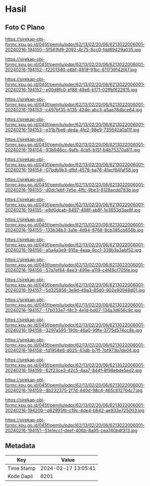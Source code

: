 # Hasil

## Foto C Plano

https://sirekap-obj-formc.kpu.go.id/045f/pemilu/pdpr/62/13/02/20/06/6213022006001-20240216-194150--5f561fd9-2092-4c75-8cc0-fdd69429a035.jpg

https://sirekap-obj-formc.kpu.go.id/045f/pemilu/pdpr/62/13/02/20/06/6213022006001-20240216-194152--f2201340-e6bf-4819-91bc-611739142f47.jpg

https://sirekap-obj-formc.kpu.go.id/045f/pemilu/pdpr/62/13/02/20/06/6213022006001-20240216-194152--e00d8fc0-ef88-49e6-b171-02ffbf622815.jpg

https://sirekap-obj-formc.kpu.go.id/045f/pemilu/pdpr/62/13/02/20/06/6213022006001-20240216-194153--c497bf35-b135-424e-abc3-a5ae78dbce64.jpg

https://sirekap-obj-formc.kpu.go.id/045f/pemilu/pdpr/62/13/02/20/06/6213022006001-20240216-194153--e31b7be6-deda-4fe2-98e9-735642a0a11f.jpg

https://sirekap-obj-formc.kpu.go.id/045f/pemilu/pdpr/62/13/02/20/06/6213022006001-20240216-194154--93b946cc-9afb-4cb5-b15f-b4b75370a811.jpg

https://sirekap-obj-formc.kpu.go.id/045f/pemilu/pdpr/62/13/02/20/06/6213022006001-20240216-194154--07bdb9b3-dfbf-4578-ba76-4facf84faf58.jpg

https://sirekap-obj-formc.kpu.go.id/045f/pemilu/pdpr/62/13/02/20/06/6213022006001-20240216-194155--d0dc1ebf-7e5e-4ffc-9be3-8128acdd783b.jpg

https://sirekap-obj-formc.kpu.go.id/045f/pemilu/pdpr/62/13/02/20/06/6213022006001-20240216-194155--e8d0dcab-8497-498f-ab8f-1e3653d3ae8f.jpg

https://sirekap-obj-formc.kpu.go.id/045f/pemilu/pdpr/62/13/02/20/06/6213022006001-20240216-194155--133b38b3-3a1e-4d94-8768-8cb385cb656b.jpg

https://sirekap-obj-formc.kpu.go.id/045f/pemilu/pdpr/62/13/02/20/06/6213022006001-20240216-194156--a5a4a3e9-910a-4eaa-9cc1-338b3a3abf52.jpg

https://sirekap-obj-formc.kpu.go.id/045f/pemilu/pdpr/62/13/02/20/06/6213022006001-20240216-194156--57a7ef84-8ee3-499e-a119-c4f49cf705fe.jpg

https://sirekap-obj-formc.kpu.go.id/045f/pemilu/pdpr/62/13/02/20/06/6213022006001-20240216-194157--5d325856-3e9d-49a3-85d0-902e90948d01.jpg

https://sirekap-obj-formc.kpu.go.id/045f/pemilu/pdpr/62/13/02/20/06/6213022006001-20240216-194157--17b033e7-f8c3-4e1d-bd07-134a3d656c9c.jpg

https://sirekap-obj-formc.kpu.go.id/045f/pemilu/pdpr/62/13/02/20/06/6213022006001-20240216-194158--3297a595-190b-46a0-99fe-3775d574cc8b.jpg

https://sirekap-obj-formc.kpu.go.id/045f/pemilu/pdpr/62/13/02/20/06/6213022006001-20240216-194158--fd1958e6-d025-43db-b7ff-7bf973b7de04.jpg

https://sirekap-obj-formc.kpu.go.id/045f/pemilu/pdpr/62/13/02/20/06/6213022006001-20240216-194159--62f23ce3-42c5-4aa7-844f-8f98ebde5ed2.jpg

https://sirekap-obj-formc.kpu.go.id/045f/pemilu/pdpr/62/13/02/20/06/6213022006001-20240216-194159--8b232375-2f7d-440d-98c4-465c612704c7.jpg

https://sirekap-obj-formc.kpu.go.id/045f/pemilu/pdpr/62/13/02/20/06/6213022006001-20240216-194200--d82995fb-c19c-4de4-b842-ae933e725003.jpg

https://sirekap-obj-formc.kpu.go.id/045f/pemilu/pdpr/62/13/02/20/06/6213022006001-20240216-194151--51e1ecc1-deef-406b-8a95-cea740b4f313.jpg


## Metadata

| Key        | Value               |
| ---------- | ------------------- |
| Time Stamp | 2024-02-17 13:05:41 |
| Kode Dapil | 6201                |



